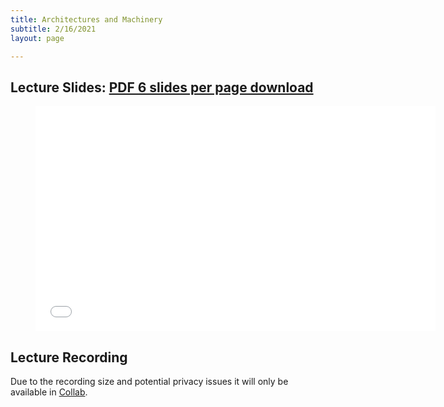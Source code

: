 ```yaml
---
title: Architectures and Machinery
subtitle: 2/16/2021
layout: page

---
```


## Lecture Slides: [PDF 6 slides per page download](../machinery.pdf)

<figure class="image is-16by9">
    <iframe class="has-ratio" frameborder="0" scrolling="yes" width="640" height="360"
        src="../machinery.pdf">
    </iframe>
</figure>


## Lecture Recording

Due to the recording size and potential privacy issues it will only be available in [Collab](https://collab.its.virginia.edu/portal).